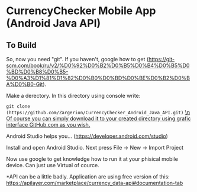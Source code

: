 # CurrencyChecker Mobile App (Android Java API)

## To Build

So, now you need "git". If you haven't, google how to get (https://git-scm.com/book/ru/v2/%D0%92%D0%B2%D0%B5%D0%B4%D0%B5%D0%BD%D0%B8%D0%B5-%D0%A3%D1%81%D1%82%D0%B0%D0%BD%D0%BE%D0%B2%D0%BA%D0%B0-Git).

Make a derectory. In this directory using console write:

```git clone (https://github.com/Zargerion/CurrencyChecker_Android_Java_API.git)```
<ins> \n Of course you can simply download it to your created directory using grafic interface GitHub.com as you wish. </ins>

Android Studio helps you... (https://developer.android.com/studio)

Install and open Android Studio. Next press File -> New -> Import Project

Now use google to get knowledge how to run it at your phisical mobile device. Can just use Virtual of cource.

*API can be a little badly. Application are using free version of this:
https://apilayer.com/marketplace/currency_data-api#documentation-tab
